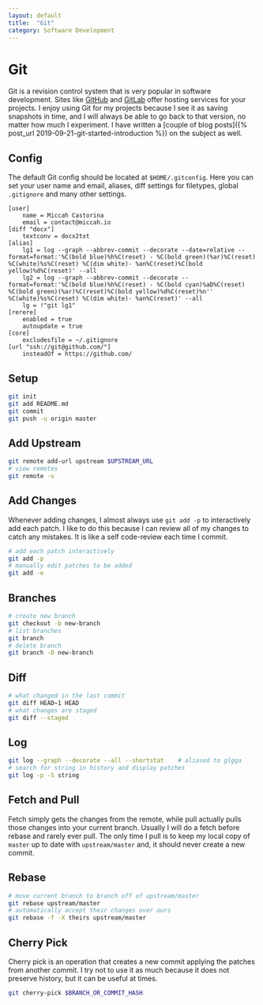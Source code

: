 ```yaml
---
layout: default
title:  "Git"
category: Software Development
---
```


# Git
Git is a revision control system that is very popular in software
development. Sites like [GitHub](https://github.com) and
[GitLab](https://gitlab.com) offer hosting services for your projects.
I enjoy using Git for my projects because I see it as saving snapshots
in time, and I will always be able to go back to that version, no
matter how much I experiment. I have written a
[couple of blog posts]({% post_url 2019-09-21-git-started-introduction %})
on the subject as well.

## Config
The default Git config should be located at `$HOME/.gitconfig`.
Here you can set your user name and email, aliases, diff settings
for filetypes, global `.gitignore` and many other settings.

```
[user]
    name = Miccah Castorina
    email = contact@miccah.io
[diff "docx"]
    textconv = docx2txt
[alias]
    lg1 = log --graph --abbrev-commit --decorate --date=relative --format=format:'%C(bold blue)%h%C(reset) - %C(bold green)(%ar)%C(reset) %C(white)%s%C(reset) %C(dim white)- %an%C(reset)%C(bold yellow)%d%C(reset)' --all
    lg2 = log --graph --abbrev-commit --decorate --format=format:'%C(bold blue)%h%C(reset) - %C(bold cyan)%aD%C(reset) %C(bold green)(%ar)%C(reset)%C(bold yellow)%d%C(reset)%n''          %C(white)%s%C(reset) %C(dim white)- %an%C(reset)' --all
    lg = !"git lg1"
[rerere]
    enabled = true
    autoupdate = true
[core]
    excludesfile = ~/.gitignore
[url "ssh://git@github.com/"]
    insteadOf = https://github.com/
```

## Setup
```bash
git init
git add README.md
git commit
git push -u origin master
```

## Add Upstream
```bash
git remote add-url upstream $UPSTREAM_URL
# view remotes
git remote -v
```

## Add Changes
Whenever adding changes, I almost always use `git add -p` to
interactively add each patch. I like to do this because I can review
all of my changes to catch any mistakes. It is like a self code-review
each time I commit.

```bash
# add each patch interactively
git add -p
# manually edit patches to be added
git add -e
```

## Branches
```bash
# create new branch
git checkout -b new-branch
# list branches
git branch
# delete branch
git branch -D new-branch
```

## Diff
```bash
# what changed in the last commit
git diff HEAD~1 HEAD
# what changes are staged
git diff --staged
```

## Log
```bash
git log --graph --decorate --all --shortstat    # aliased to glgga
# search for string in history and display patches
git log -p -S string
```

## Fetch and Pull
Fetch simply gets the changes from the remote, while pull actually
pulls those changes into your current branch. Usually I will do a
fetch before rebase and rarely ever pull. The only time I pull is
to keep my local copy of `master` up to date with `upstream/master`
and, it should never create a new commit.

## Rebase
```bash
# move current branch to branch off of upstream/master
git rebase upstream/master
# automatically accept their changes over ours
git rebase -f -X theirs upstream/master
```

## Cherry Pick
Cherry pick is an operation that creates a new commit applying the
patches from another commit. I try not to use it as much because
it does not preserve history, but it can be useful at times.

```bash
git cherry-pick $BRANCH_OR_COMMIT_HASH
```
